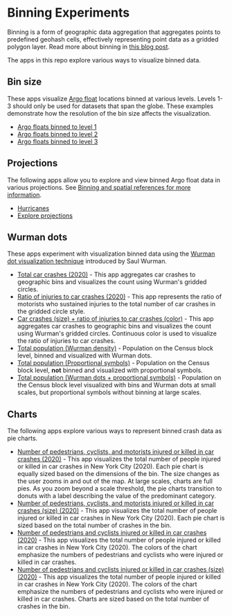 # Binning Experiments

Binning is a form of geographic data aggregation that aggregates points to predefined geohash cells, effectively representing point data as a gridded polygon layer. Read more about binning in [this blog post](https://www.esri.com/arcgis-blog/products/js-api-arcgis/mapping/binning-now-available-in-the-arcgis-api-for-javascript/).

The apps in this repo explore various ways to visualize binned data.

## Bin size

These apps visualize [Argo float](https://argo.ucsd.edu/) locations binned at various levels. Levels 1-3 should only be used for datasets that span the globe. These examples demonstrate how the resolution of the bin size affects the visualization.

- [Argo floats binned to level 1](https://ekenes.github.io/binning-experiments/intro/buoys-level-1.html)
- [Argo floats binned to level 2](https://ekenes.github.io/binning-experiments/intro/buoys-level-2.html)
- [Argo floats binned to level 3](https://ekenes.github.io/binning-experiments/intro/buoys-level-3.html)

## Projections

The following apps allow you to explore and view binned Argo float data in various projections. See [Binning and spatial references for more information](https://www.esri.com/arcgis-blog/products/js-api-arcgis/mapping/binning-now-available-in-the-arcgis-api-for-javascript/#spatial-references).

- [Hurricanes](https://ekenes.github.io/binning-experiments/intro/hurricanes.html)
- [Explore projections](https://ekenes.github.io/binning-experiments/intro/explore-projections.html)

## Wurman dots

These apps experiment with visualization binned data using the [Wurman dot visualization technique](https://www.esri.com/arcgis-blog/products/js-api-arcgis/mapping/wurman-dots-bringing-back-the-60s/) introduced by Saul Wurman.

- [Total car crashes (2020)](https://ekenes.github.io/binning-experiments/wurman/crashes-wurman-total.html) - This app aggregates car crashes to geographic bins and visualizes the count using Wurman's gridded circles.
- [Ratio of injuries to car crashes (2020)](https://ekenes.github.io/binning-experiments/wurman/crashes-wurman-injuries.html) - This app represents the ratio of motorists who sustained injuries to the total number of car crashes in the gridded circle style.
- [Car crashes (size) + ratio of injuries to car crashes (color)](https://ekenes.github.io/binning-experiments/wurman/crashes-wurman-total-injuries.html) - This app aggregates car crashes to geographic bins and visualizes the count using Wurman's gridded circles. Continuous color is used to visualize the ratio of injuries to car crashes.
- [Total population (Wurman density)](https://ekenes.github.io/binning-experiments/wurman/population-wurman-density.html) - Population on the Census block level, binned and visualized with Wurman dots.
- [Total population (Proportional symbols)](https://ekenes.github.io/binning-experiments/wurman/population-proportional-symbols.html) - Population on the Census block level, **not** binned and visualized with proportional symbols.
- [Total population (Wurman dots + proportional symbols)](https://ekenes.github.io/binning-experiments/wurman/population-wurman-density-scale-threshold.html) - Population on the Census block level visualized with bins and Wurman dots at small scales, but proportional symbols without binning at large scales.

## Charts

The following apps explore various ways to represent binned crash data as pie charts.

- [Number of pedestrians, cyclists, and motorists injured or killed in car crashes (2020)](https://ekenes.github.io/binning-experiments/charts/crashes-pie-chart.html) - This app visualizes the total number of people injured or killed in car crashes in New York City (2020). Each pie chart is equally sized based on the dimensions of the bin. The size changes as the user zooms in and out of the map. At large scales, charts are full pies. As you zoom beyond a scale threshold, the pie charts transition to donuts with a label describing the value of the predominant category.
- [Number of pedestrians, cyclists, and motorists injured or killed in car crashes (size) (2020)](https://ekenes.github.io/binning-experiments/charts/crashes-pie-chart-size.html) - This app visualizes the total number of people injured or killed in car crashes in New York City (2020). Each pie chart is sized based on the total number of crashes in the bin.
- [Number of pedestrians and cyclists injured or killed in car crashes (2020)](https://ekenes.github.io/binning-experiments/charts/crashes-pie-chart-non-motorists.html) - This app visualizes the total number of people injured or killed in car crashes in New York City (2020). The colors of the chart emphasize the numbers of pedestrians and cyclists who were injured or killed in car crashes.
- [Number of pedestrians and cyclists injured or killed in car crashes (size) (2020)](https://ekenes.github.io/binning-experiments/charts/crashes-pie-chart-size-non-motorists.html) - This app visualizes the total number of people injured or killed in car crashes in New York City (2020). The colors of the chart emphasize the numbers of pedestrians and cyclists who were injured or killed in car crashes. Charts are sized based on the total number of crashes in the bin.

